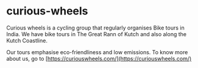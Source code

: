 # curious-wheels
Curious wheels is a cycling group that regularly organises  Bike tours in India. We have bike tours in The Great Rann of Kutch and also along the Kutch Coastline.

Our tours emphasise eco-friendliness and low emissions. To know more about us, go to [https://curiouswheels.com/](https://curiouswheels.com/)
